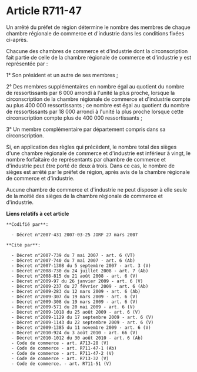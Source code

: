 # Article R711-47

Un arrêté du préfet de région détermine le nombre des membres de chaque chambre régionale de commerce et d'industrie dans les
conditions fixées ci-après.

Chacune des chambres de commerce et d'industrie dont la circonscription fait partie de celle de la chambre régionale de
commerce et d'industrie y est représentée par :

1° Son président et un autre de ses membres ;

2° Des membres supplémentaires en nombre égal au quotient du nombre de ressortissants par 6 000 arrondi à l'unité la plus
proche, lorsque la circonscription de la chambre régionale de commerce et d'industrie compte au plus 400 000 ressortissants ;
ce nombre est égal au quotient du nombre de ressortissants par 18 000 arrondi à l'unité la plus proche lorsque cette
circonscription compte plus de 400 000 ressortissants ;

3° Un membre complémentaire par département compris dans sa circonscription.

Si, en application des règles qui précèdent, le nombre total des sièges d'une chambre régionale de commerce et d'industrie
est inférieur à vingt, le nombre forfaitaire de représentants par chambre de commerce et d'industrie peut être porté de deux
à trois. Dans ce cas, le nombre de sièges est arrêté par le préfet de région, après avis de la chambre régionale de commerce
et d'industrie.

Aucune chambre de commerce et d'industrie ne peut disposer à elle seule de la moitié des sièges de la chambre régionale de
commerce et d'industrie.

**Liens relatifs à cet article**

	**Codifié par**:

	  - Décret n°2007-431 2007-03-25 JORF 27 mars 2007

	**Cité par**:

	  - Décret n°2007-739 du 7 mai 2007 - art. 6 (VT)
	  - Décret n°2007-740 du 7 mai 2007 - art. 6 (Ab)
	  - Décret n°2007-1308 du 5 septembre 2007 - art. 3 (V)
	  - Décret n°2008-730 du 24 juillet 2008 - art. 7 (Ab)
	  - Décret n°2008-815 du 21 août 2008 - art. 6 (V)
	  - Décret n°2009-97 du 26 janvier 2009 - art. 6 (V)
	  - Décret n°2009-237 du 27 février 2009 - art. 6 (Ab)
	  - Décret n°2009-283 du 12 mars 2009 - art. 6 (Ab)
	  - Décret n°2009-307 du 19 mars 2009 - art. 6 (V)
	  - Décret n°2009-308 du 19 mars 2009 - art. 6 (V)
	  - Décret n°2009-571 du 20 mai 2009 - art. 6 (V)
	  - Décret n°2009-1018 du 25 août 2009 - art. 6 (V)
	  - Décret n°2009-1129 du 17 septembre 2009 - art. 6 (V)
	  - Décret n°2009-1143 du 22 septembre 2009 - art. 6 (V)
	  - Décret n°2009-1385 du 11 novembre 2009 - art. 6 (V)
	  - Décret n°2010-924 du 3 août 2010 - art. 66 (V)
	  - Décret n°2010-1012 du 30 août 2010 - art. 6 (Ab)
	  - Code de commerce - art. A713-28 (V)
	  - Code de commerce - art. R711-47-1 (Ab)
	  - Code de commerce - art. R711-47-2 (V)
	  - Code de commerce - art. R713-32 (V)
	  - Code de commerce. - art. R711-51 (V)
